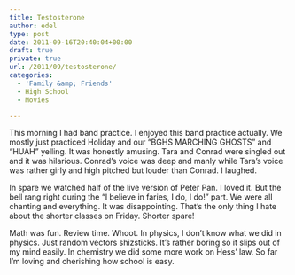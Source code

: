 ```yaml
---
title: Testosterone
author: edel
type: post
date: 2011-09-16T20:40:04+00:00
draft: true
private: true
url: /2011/09/testosterone/
categories:
  - 'Family &amp; Friends'
  - High School
  - Movies

---
```

This morning I had band practice. I enjoyed this band practice actually. We mostly just practiced Holiday and our &#8220;BGHS MARCHING GHOSTS&#8221; and &#8220;HUAH&#8221; yelling. It was honestly amusing. Tara and Conrad were singled out and it was hilarious. Conrad&#8217;s voice was deep and manly while Tara&#8217;s voice was rather girly and high pitched but louder than Conrad. I laughed.

In spare we watched half of the live version of Peter Pan. I loved it. But the bell rang right during the &#8220;I believe in faries, I do, I do!&#8221; part. We were all chanting and everything. It was disappointing. That&#8217;s the only thing I hate about the shorter classes on Friday. Shorter spare!

Math was fun. Review time. Whoot. In physics, I don&#8217;t know what we did in physics. Just random vectors shizsticks. It&#8217;s rather boring so it slips out of my mind easily. In chemistry we did some more work on Hess&#8217; law. So far I&#8217;m loving and cherishing how school is easy.

<ol class="footnote">
</ol>